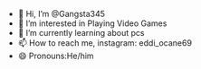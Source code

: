 - 👋 Hi, I’m @Gangsta345
- 👀 I’m interested in Playing Video Games 
- 🌱 I’m currently learning about pcs
- 📫 How to reach me, instagram: eddi_ocane69
- 😄 Pronouns:He/him
